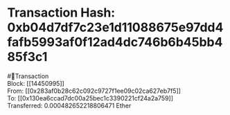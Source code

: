 
Transaction Hash: 0xb04d7df7c23e1d11088675e97dd4fafb5993af0f12ad4dc746b6b45bb485f3c1
====================================================================================
  
#💸Transaction  
Block: [[14450995]]  
From: [[0x283af0b28c62c092c9727f1ee09c02ca627eb7f5]]  
To: [[0x130ea6ccad7dc00a25bec1c3390221cf24a2a759]]  
Transferred: 0.000482652218806471 Ether